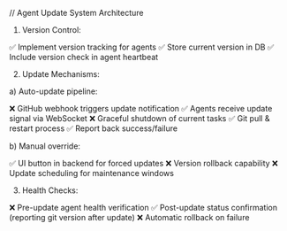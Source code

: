 // Agent Update System Architecture

1. Version Control:

✅ Implement version tracking for agents
✅ Store current version in DB
✅ Include version check in agent heartbeat

2. Update Mechanisms:

a) Auto-update pipeline:

❌ GitHub webhook triggers update notification
✅ Agents receive update signal via WebSocket
❌ Graceful shutdown of current tasks
✅ Git pull & restart process
✅ Report back success/failure

b) Manual override:

✅ UI button in backend for forced updates
❌ Version rollback capability
❌ Update scheduling for maintenance windows

3. Health Checks:

❌ Pre-update agent health verification
✅ Post-update status confirmation (reporting git version after update)
❌ Automatic rollback on failure